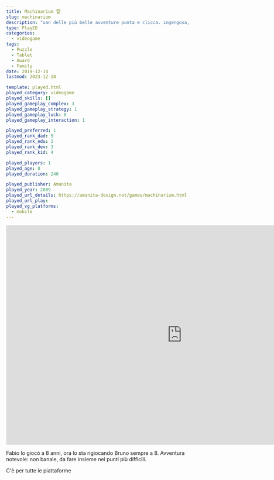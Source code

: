 ```yaml
---
title: Machinarium 🏆
slug: machinarium
description: "uan delle più belle avventure punta e clicca. ingengosa, poetica."
type: PlayED
categories:
  - videogame
tags:
  - Puzzle
  - Tablet
  - Award
  - Family
date: 2019-12-14
lastmod: 2023-12-18

template: played.html
played_category: videogame
played_skills: []
played_gameplay_complex: 3
played_gameplay_strategy: 1
played_gameplay_luck: 0
played_gameplay_interaction: 1

played_preferred: 1
played_rank_dad: 5
played_rank_edu: 2
played_rank_dev: 3
played_rank_kid: 4

played_players: 1
played_age: 8
played_duration: 240

played_publisher: Amanita
played_year: 2009
played_url_details: https://amanita-design.net/games/machinarium.html
played_url_play: 
played_vg_platforms:
  - mobile
---
```

 
 <iframe width="960" height="600" src="https://www.youtube.com/embed/uwZBdWRSBRs" title="Machinarium - Official Trailer" frameborder="0" allow="accelerometer; autoplay; clipboard-write; encrypted-media; gyroscope; picture-in-picture; web-share" allowfullscreen></iframe>

 Fabio lo giocò a 8 anni, ora lo sta rigiocando Bruno sempre a 8.
 Avventura notevole: non banale, da fare insieme nei punti più difficili.

 C'è per tutte le piattaforme


